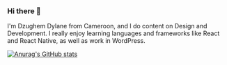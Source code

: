 ### Hi there 👋

I'm Dzughem Dylane from Cameroon, and I do content on Design and Development. I really enjoy learning languages and frameworks like React and React Native, as well as work in WordPress.

[![Anurag's GitHub stats](https://github-readme-stats.vercel.app/api?username=Dylane1104)](https://github.com/anuraghazra/github-readme-stats)
